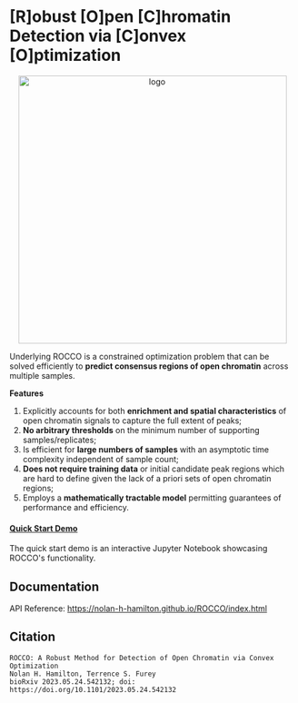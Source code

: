 # [R]obust [O]pen [C]hromatin Detection via [C]onvex [O]ptimization
<p align="center">
<img width="472" alt="logo" src="https://github.com/nolan-h-hamilton/ROCCO/assets/57746191/4e662eda-4899-46fa-ac9f-998e28f592c1">

Underlying ROCCO is a constrained optimization problem that can be solved efficiently to **predict consensus regions of open chromatin** across multiple samples.

**Features**

1. Explicitly accounts for both **enrichment and spatial characteristics** of open chromatin signals to capture the full extent of peaks;
2. **No arbitrary thresholds** on the minimum number of supporting samples/replicates;
3. Is efficient for **large numbers of samples** with an asymptotic time complexity independent of sample count;
4. **Does not require training data** or initial candidate peak regions which are hard to define given the lack of a priori sets of open chromatin regions;
5. Employs a **mathematically tractable model** permitting guarantees of performance and efficiency.


#### [Quick Start Demo](https://github.com/nolan-h-hamilton/ROCCO/blob/main/demo/demo.ipynb)
The quick start demo is an interactive Jupyter Notebook showcasing ROCCO's functionality.

## Documentation
API Reference: https://nolan-h-hamilton.github.io/ROCCO/index.html

## Citation
```
ROCCO: A Robust Method for Detection of Open Chromatin via Convex Optimization
Nolan H. Hamilton, Terrence S. Furey
bioRxiv 2023.05.24.542132; doi: https://doi.org/10.1101/2023.05.24.542132
```
